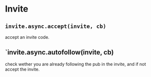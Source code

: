 
# Invite

## `invite.async.accept(invite, cb)`

accept an invite code.

## `invite.async.autofollow(invite, cb)

check wether you are already following the pub in the invite, and if not accept the invite.
